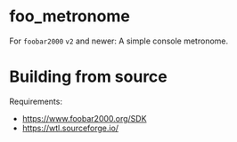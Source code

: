 # foo_metronome
For `foobar2000` `v2` and newer: A simple console metronome.

# Building from source
Requirements:
* https://www.foobar2000.org/SDK
* https://wtl.sourceforge.io/
